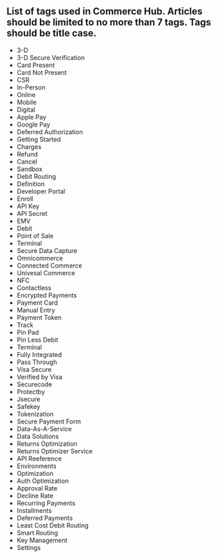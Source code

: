 List of tags used in Commerce Hub. Articles should be limited to no more than 7 tags. Tags should be title case.
---------------
- 3-D
- 3-D Secure Verification
- Card Present
- Card Not Present
- CSR
- In-Person
- Online
- Mobile
- Digital
- Apple Pay
- Google Pay
- Deferred Authorization
- Getting Started
- Charges
- Refund
- Cancel
- Sandbox
- Debit Routing
- Definition
- Developer Portal
- Enroll
- API Key
- API Secret
- EMV
- Debit
- Point of Sale
- Terminal
- Secure Data Capture
- Omnicommerce
- Connected Commerce
- Univesal Commerce
- NFC
- Contactless
- Encrypted Payments
- Payment Card
- Manual Entry
- Payment Token
- Track
- Pin Pad
- Pin Less Debit
- Terminal
- Fully Integrated
- Pass Through
- Visa Secure
- Verified by Visa
- Securecode
- Protectby
- Jsecure
- Safekey
- Tokenization
- Secure Payment Form
- Data-As-A-Service
- Data Solutions
- Returns Optimization
- Returns Optimizer Service
- API Reeference
- Environments
- Optimization
- Auth Optimization
- Approval Rate
- Decline Rate
- Recurring Payments
- Installments
- Deferred Payments
- Least Cost Debit Routing
- Smart Routing
- Key Management
- Settings
